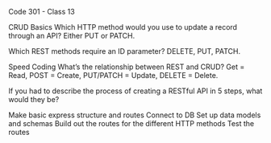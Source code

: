 Code 301 - Class 13


CRUD Basics
Which HTTP method would you use to update a record through an API? Either PUT or PATCH.

Which REST methods require an ID parameter? DELETE, PUT, PATCH.

Speed Coding
What’s the relationship between REST and CRUD? Get = Read, POST = Create, PUT/PATCH = Update, DELETE = Delete.

If you had to describe the process of creating a RESTful API in 5 steps, what would they be?

Make basic express structure and routes
Connect to DB
Set up data models and schemas
Build out the routes for the different HTTP methods
Test the routes